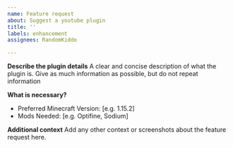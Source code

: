 ```yaml
---
name: Feature request
about: Suggest a youtube plugin
title: ''
labels: enhancement
assignees: RandomKiddo

---
```


**Describe the plugin details**
A clear and concise description of what the plugin is. Give as much information as possible, but do not repeat information

**What is necessary?**
 - Preferred Minecraft Version: [e.g. 1.15.2]
 - Mods Needed: [e.g. Optifine, Sodium]

**Additional context**
Add any other context or screenshots about the feature request here.
